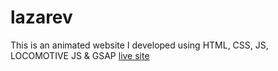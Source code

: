 # lazarev
This is an animated website I developed using HTML, CSS, JS, LOCOMOTIVE JS &amp; GSAP
[live site](https://saif72437.github.io/Lazarev/)
